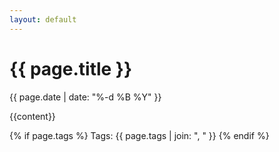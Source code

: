 ```yaml
---
layout: default
---
```


# {{ page.title }}
{{ page.date | date: "%-d %B %Y" }}

{{content}}

{% if page.tags %}
Tags: {{ page.tags | join: ", " }}
{% endif %}
